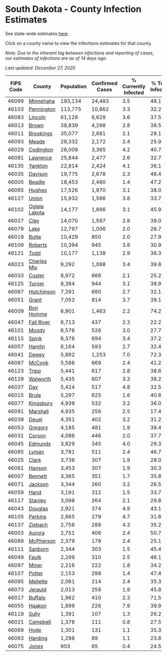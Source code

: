 # South Dakota - County Infection Estimates

See state-wide estimates [here](/infections/us-sd).

Click on a county name to view the infections estimates for that county.

*Note: Due to the inherent lag between infections and reporting of cases, our estimates of infections are as of 14 days ago.*

*Last updated: December 27, 2020*

|   FIPS Code |                         County |   Population |   Confirmed Cases |   % Currently Infected |   % Total Infected |
|-------------|--------------------------------|--------------|-------------------|------------------------|--------------------|
|       46099 |         [Minnehaha](minnehaha) |      193,134 |            24,483 |                    3.5 |               48.1 |
|       46103 |       [Pennington](pennington) |      113,775 |            10,862 |                    3.3 |               32.2 |
|       46083 |             [Lincoln](lincoln) |       61,128 |             6,629 |                    3.6 |               37.5 |
|       46013 |                 [Brown](brown) |       38,839 |             4,298 |                    2.8 |               38.5 |
|       46011 |         [Brookings](brookings) |       35,077 |             2,881 |                    2.1 |               28.1 |
|       46093 |                 [Meade](meade) |       28,332 |             2,172 |                    2.4 |               25.9 |
|       46029 |         [Codington](codington) |       28,009 |             3,365 |                    4.2 |               40.7 |
|       46081 |           [Lawrence](lawrence) |       25,844 |             2,477 |                    2.6 |               32.7 |
|       46135 |             [Yankton](yankton) |       22,814 |             2,424 |                    4.1 |               36.1 |
|       46035 |             [Davison](davison) |       19,775 |             2,678 |                    2.3 |               46.4 |
|       46005 |               [Beadle](beadle) |       18,453 |             2,480 |                    1.4 |               47.2 |
|       46065 |               [Hughes](hughes) |       17,526 |             1,970 |                    3.1 |               38.0 |
|       46127 |                 [Union](union) |       15,932 |             1,566 |                    3.8 |               33.7 |
|       46102 | [Oglala Lakota](oglala-lakota) |       14,177 |             1,896 |                    3.1 |               45.9 |
|       46027 |                   [Clay](clay) |       14,070 |             1,597 |                    2.8 |               39.0 |
|       46079 |                   [Lake](lake) |       12,797 |             1,006 |                    2.0 |               26.7 |
|       46019 |                 [Butte](butte) |       10,429 |               850 |                    2.0 |               27.9 |
|       46109 |             [Roberts](roberts) |       10,394 |               945 |                    3.8 |               30.9 |
|       46121 |                   [Todd](todd) |       10,177 |             1,138 |                    2.9 |               38.3 |
|       46023 |     [Charles Mix](charles-mix) |        9,292 |             1,088 |                    3.4 |               39.8 |
|       46033 |               [Custer](custer) |        8,972 |               666 |                    2.1 |               25.2 |
|       46125 |               [Turner](turner) |        8,384 |               944 |                    3.1 |               38.9 |
|       46067 |       [Hutchinson](hutchinson) |        7,291 |               690 |                    2.7 |               32.1 |
|       46051 |                 [Grant](grant) |        7,052 |               814 |                    3.7 |               39.1 |
|       46009 |         [Bon Homme](bon-homme) |        6,901 |             1,463 |                    2.2 |               74.2 |
|       46047 |       [Fall River](fall-river) |        6,713 |               437 |                    2.3 |               22.2 |
|       46101 |                 [Moody](moody) |        6,576 |               526 |                    3.0 |               27.7 |
|       46115 |                 [Spink](spink) |        6,376 |               694 |                    3.4 |               37.2 |
|       46057 |               [Hamlin](hamlin) |        6,164 |               593 |                    2.7 |               32.4 |
|       46041 |                 [Dewey](dewey) |        5,892 |             1,253 |                    7.0 |               72.3 |
|       46087 |               [McCook](mccook) |        5,586 |               669 |                    2.4 |               41.2 |
|       46123 |                 [Tripp](tripp) |        5,441 |               617 |                    2.8 |               38.6 |
|       46129 |           [Walworth](walworth) |        5,435 |               607 |                    3.3 |               38.2 |
|       46037 |                     [Day](day) |        5,424 |               517 |                    4.8 |               32.5 |
|       46015 |                 [Brule](brule) |        5,297 |               625 |                    1.6 |               40.6 |
|       46077 |         [Kingsbury](kingsbury) |        4,939 |               532 |                    3.2 |               36.0 |
|       46091 |           [Marshall](marshall) |        4,935 |               256 |                    2.5 |               17.4 |
|       46039 |                 [Deuel](deuel) |        4,351 |               402 |                    3.2 |               31.2 |
|       46053 |             [Gregory](gregory) |        4,185 |               481 |                    1.9 |               39.4 |
|       46031 |               [Corson](corson) |        4,086 |               446 |                    2.0 |               37.7 |
|       46045 |             [Edmunds](edmunds) |        3,829 |               345 |                    4.0 |               29.3 |
|       46085 |                 [Lyman](lyman) |        3,781 |               511 |                    2.4 |               46.7 |
|       46025 |                 [Clark](clark) |        3,736 |               307 |                    1.9 |               28.0 |
|       46061 |               [Hanson](hanson) |        3,453 |               307 |                    1.9 |               30.3 |
|       46007 |             [Bennett](bennett) |        3,365 |               351 |                    1.7 |               35.8 |
|       46071 |             [Jackson](jackson) |        3,344 |               260 |                    3.2 |               26.5 |
|       46059 |                   [Hand](hand) |        3,191 |               312 |                    1.5 |               33.7 |
|       46117 |             [Stanley](stanley) |        3,098 |               264 |                    2.1 |               29.8 |
|       46043 |             [Douglas](douglas) |        2,921 |               374 |                    4.9 |               43.1 |
|       46105 |             [Perkins](perkins) |        2,865 |               279 |                    4.7 |               31.6 |
|       46137 |             [Ziebach](ziebach) |        2,756 |               288 |                    4.3 |               35.2 |
|       46003 |               [Aurora](aurora) |        2,751 |               406 |                    2.4 |               50.7 |
|       46089 |         [McPherson](mcpherson) |        2,379 |               178 |                    2.4 |               25.1 |
|       46111 |             [Sanborn](sanborn) |        2,344 |               303 |                    1.5 |               45.4 |
|       46049 |                 [Faulk](faulk) |        2,299 |               310 |                    2.5 |               46.1 |
|       46097 |                 [Miner](miner) |        2,216 |               222 |                    1.8 |               34.2 |
|       46107 |               [Potter](potter) |        2,153 |               298 |                    1.4 |               47.4 |
|       46095 |           [Mellette](mellette) |        2,061 |               214 |                    2.4 |               35.3 |
|       46073 |             [Jerauld](jerauld) |        2,013 |               258 |                    1.9 |               45.8 |
|       46017 |             [Buffalo](buffalo) |        1,962 |               410 |                    2.3 |               71.5 |
|       46055 |               [Haakon](haakon) |        1,899 |               226 |                    7.9 |               39.9 |
|       46119 |                 [Sully](sully) |        1,391 |               107 |                    1.3 |               26.2 |
|       46021 |           [Campbell](campbell) |        1,376 |               111 |                    0.8 |               27.5 |
|       46069 |                   [Hyde](hyde) |        1,301 |               131 |                    1.1 |               35.3 |
|       46063 |             [Harding](harding) |        1,298 |                89 |                    1.1 |               23.8 |
|       46075 |                 [Jones](jones) |          903 |                65 |                    0.4 |               24.5 |